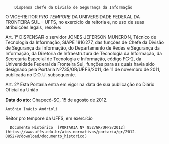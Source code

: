         Dispensa Chefe da Divisão de Segurança da Informação  

O VICE-REITOR *PRO TEMPORE* DA UNIVERSIDADE FEDERAL DA FRONTEIRA SUL - UFFS, no exercício da reitoria e, no uso de suas atribuições legais, resolve:

 Art. 1º DISPENSAR o servidor JONES JEFERSON MUNERON, Técnico de Tecnologia da Informação, SIAPE 1816277, das funções de Chefe da Divisão de Segurança da Informação, do Departamento de Redes e Segurança da Informação, da Diretoria de Infraestrutura de Tecnologia da Informação, da Secretaria Especial de Tecnologia e Informação, código FG-2, da Universidade Federal da Fronteira Sul, funções para as quais havia sido designado pela Portaria Nº735/GR/UFFS/2011, de 11 de novembro de 2011, publicada no D.O.U. subsequente.

 Art. 2º Esta Portaria entra em vigor na data de sua publicação no Diário Oficial da União

  

   **Data do ato:** Chapecó-SC, 15 de agosto de 2012.   
 

    Antônio Inácio Andrioli   
 Reitor pro tempore da UFFS, em exercício 

      Documento Histórico  [PORTARIA Nº 852/GR/UFFS/2012](https://www.uffs.edu.br/atos-normativos/portaria/gr/2012-0852/@@download/documento_historico)     
      